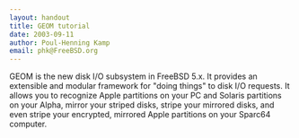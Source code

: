 ```yaml
---
layout: handout
title: GEOM tutorial
date: 2003-09-11
author: Poul-Henning Kamp
email: phk@FreeBSD.org
---
```

GEOM is the new disk I/O subsystem in FreeBSD 5.x. It provides an
extensible and modular framework for "doing things" to disk I/O
requests. It allows you to recognize Apple partitions on your PC
and Solaris partitions on your Alpha, mirror your striped disks,
stripe your mirrored disks, and even stripe your encrypted, mirrored
Apple partitions on your Sparc64 computer.
